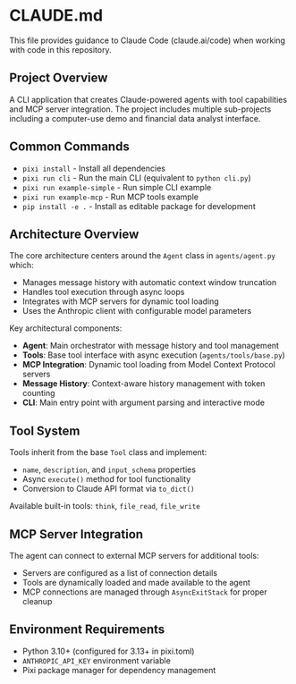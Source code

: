 # CLAUDE.md

This file provides guidance to Claude Code (claude.ai/code) when working with code in this repository.

## Project Overview
A CLI application that creates Claude-powered agents with tool capabilities and MCP server integration. The project includes multiple sub-projects including a computer-use demo and financial data analyst interface.

## Common Commands
- `pixi install` - Install all dependencies
- `pixi run cli` - Run the main CLI (equivalent to `python cli.py`)
- `pixi run example-simple` - Run simple CLI example
- `pixi run example-mcp` - Run MCP tools example
- `pip install -e .` - Install as editable package for development

## Architecture Overview
The core architecture centers around the `Agent` class in `agents/agent.py` which:
- Manages message history with automatic context window truncation
- Handles tool execution through async loops
- Integrates with MCP servers for dynamic tool loading
- Uses the Anthropic client with configurable model parameters

Key architectural components:
- **Agent**: Main orchestrator with message history and tool management
- **Tools**: Base tool interface with async execution (`agents/tools/base.py`)
- **MCP Integration**: Dynamic tool loading from Model Context Protocol servers
- **Message History**: Context-aware history management with token counting
- **CLI**: Main entry point with argument parsing and interactive mode

## Tool System
Tools inherit from the base `Tool` class and implement:
- `name`, `description`, and `input_schema` properties
- Async `execute()` method for tool functionality
- Conversion to Claude API format via `to_dict()`

Available built-in tools: `think`, `file_read`, `file_write`

## MCP Server Integration
The agent can connect to external MCP servers for additional tools:
- Servers are configured as a list of connection details
- Tools are dynamically loaded and made available to the agent
- MCP connections are managed through `AsyncExitStack` for proper cleanup

## Environment Requirements
- Python 3.10+ (configured for 3.13+ in pixi.toml)
- `ANTHROPIC_API_KEY` environment variable
- Pixi package manager for dependency management